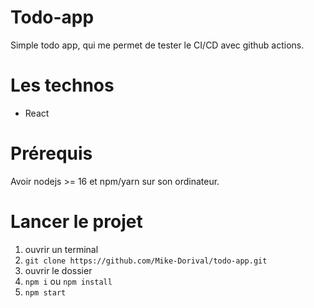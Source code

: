 # Todo-app

Simple todo app, qui me permet de tester le CI/CD avec github actions.

# Les technos

- React

# Prérequis

Avoir nodejs >= 16 et npm/yarn sur son ordinateur.

# Lancer le projet

1. ouvrir un terminal
2. `git clone https://github.com/Mike-Dorival/todo-app.git`
3. ouvrir le dossier
4. `npm i` ou `npm install`
5. `npm start`
